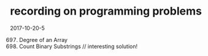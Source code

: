 # recording on programming problems

2017-10-20-5

697. Degree of an Array
696. Count Binary Substrings // interesting solution! 
